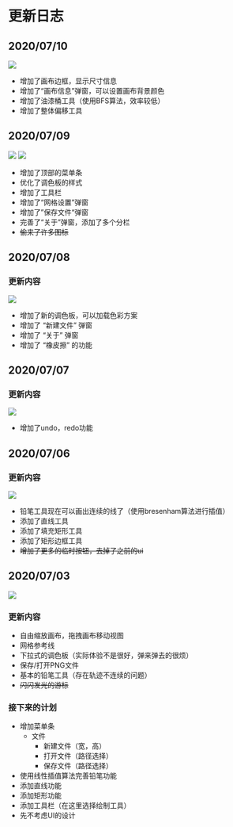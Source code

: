 # 更新日志

## 2020/07/10

![](https://s1.ax1x.com/2020/07/11/UMHNQ0.gif)

- 增加了画布边框，显示尺寸信息
- 增加了“画布信息”弹窗，可以设置画布背景颜色
- 增加了油漆桶工具（使用BFS算法，效率较低）
- 增加了整体偏移工具

## 2020/07/09

![](https://s1.ax1x.com/2020/07/09/UnqAJI.png)
![](https://s1.ax1x.com/2020/07/09/UnqEWt.png)

- 增加了顶部的菜单条
- 优化了调色板的样式
- 增加了工具栏
- 增加了“网格设置”弹窗
- 增加了”保存文件“弹窗
- 完善了“关于”弹窗，添加了多个分栏
- <s>偷来了许多图标</s>

## 2020/07/08

### 更新内容

![](https://s1.ax1x.com/2020/07/08/UZPI78.png)

- 增加了新的调色板，可以加载色彩方案
- 增加了 “新建文件” 弹窗
- 增加了 “关于” 弹窗
- 增加了 “橡皮擦” 的功能

## 2020/07/07

### 更新内容

![](https://s1.ax1x.com/2020/07/07/UkwYB6.gif)

- 增加了undo，redo功能

## 2020/07/06

### 更新内容

![](https://s1.ax1x.com/2020/07/06/UFC1mQ.png)

- 铅笔工具现在可以画出连续的线了（使用bresenham算法进行插值）
- 添加了直线工具
- 添加了填充矩形工具
- 添加了矩形边框工具
- <s>增加了更多的临时按钮，去掉了之前的ui</s>

## 2020/07/03

![](https://s1.ax1x.com/2020/07/03/NXlYon.png)

### 更新内容

- 自由缩放画布，拖拽画布移动视图
- 网格参考线
- 下拉式的调色板（实际体验不是很好，弹来弹去的很烦）
- 保存/打开PNG文件
- 基本的铅笔工具（存在轨迹不连续的问题）
- <s>闪闪发光的游标</s>

### 接下来的计划

- 增加菜单条
	- 文件
		- 新建文件（宽，高）
		- 打开文件（路径选择）
		- 保存文件（路径选择）
- 使用线性插值算法完善铅笔功能
- 添加直线功能
- 添加矩形功能
- 添加工具栏（在这里选择绘制工具）
- 先不考虑UI的设计
